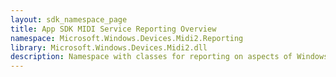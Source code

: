 ```yaml
---
layout: sdk_namespace_page
title: App SDK MIDI Service Reporting Overview
namespace: Microsoft.Windows.Devices.Midi2.Reporting
library: Microsoft.Windows.Devices.Midi2.dll
description: Namespace with classes for reporting on aspects of Windows MIDI Services, like active sessions and installed service plugins
---
```



